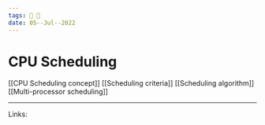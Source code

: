 ```yaml
---
tags: 🌱 🔑
date: 05--Jul--2022
---
```


# CPU Scheduling

[[CPU Scheduling concept]]
[[Scheduling criteria]]
[[Scheduling algorithm]]
[[Multi-processor scheduling]]

---
Links:
